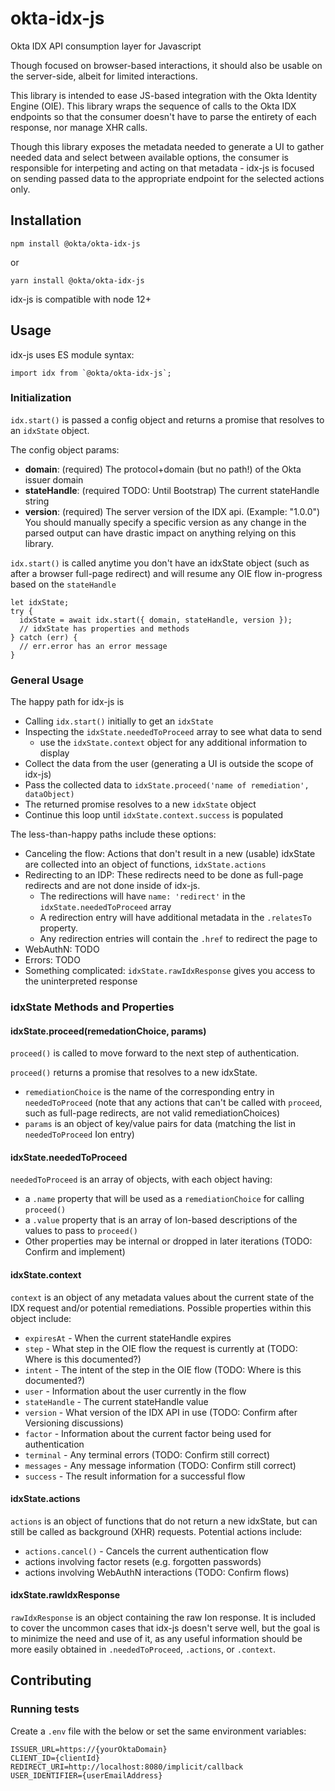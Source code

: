 # okta-idx-js
Okta IDX API consumption layer for Javascript

Though focused on browser-based interactions, it should also be usable on the server-side, albeit for limited interactions.

This library is intended to ease JS-based integration with the Okta Identity Engine (OIE).  This library wraps the sequence of calls to the Okta IDX endpoints so that the consumer doesn't have to parse the entirety of each response, nor manage XHR calls.

Though this library exposes the metadata needed to generate a UI to gather needed data and select between available options, the consumer is responsible for interpeting and acting on that metadata - idx-js is focused on sending passed data to the appropriate endpoint for the selected actions only.

## Installation

```
npm install @okta/okta-idx-js
```
or
```
yarn install @okta/okta-idx-js
```

idx-js is compatible with node 12+

## Usage

idx-js uses ES module syntax:

```
import idx from `@okta/okta-idx-js`;
```

### Initialization

`idx.start()` is passed a config object and returns a promise that resolves to an `idxState` object.

The config object params:
- **domain**: (required) The protocol+domain (but no path!) of the Okta issuer domain
- **stateHandle**: (required TODO: Until Bootstrap) The current stateHandle string
- **version**: (required) The server version of the IDX api. (Example: "1.0.0")  You should manually specify a specific version as any change in the parsed output can have drastic impact on anything relying on this library.

`idx.start()` is called anytime you don't have an idxState object (such as after a browser full-page redirect) and will resume any OIE flow in-progress based on the `stateHandle`

```
let idxState;
try { 
  idxState = await idx.start({ domain, stateHandle, version });
  // idxState has properties and methods
} catch (err) { 
  // err.error has an error message
}
```

### General Usage

The happy path for idx-js is
- Calling `idx.start()` initially to get an `idxState`
- Inspecting the `idxState.neededToProceed` array to see what data to send
  - use the `idxState.context` object for any additional information to display
- Collect the data from the user (generating a UI is outside the scope of idx-js)
- Pass the collected data to `idxState.proceed('name of remediation', dataObject)`
- The returned promise resolves to a new `idxState` object
- Continue this loop until `idxState.context.success` is populated 

The less-than-happy paths include these options:
- Canceling the flow: Actions that don't result in a new (usable) idxState are collected into an object of functions, `idxState.actions`
- Redirecting to an IDP: These redirects need to be done as full-page redirects and are not done inside of idx-js.  
  - The redirections will have `name: 'redirect'` in the `idxState.neededToProceed` array
  - A redirection entry will have additional metadata in the `.relatesTo` property.
  - Any redirection entries will contain the `.href` to redirect the page to
- WebAuthN: TODO
- Errors: TODO
- Something complicated: `idxState.rawIdxResponse` gives you access to the uninterpreted response 

### idxState Methods and Properties

#### idxState.proceed(remedationChoice, params)

`proceed()` is called to move forward to the next step of authentication.

`proceed()` returns a promise that resolves to a new idxState.
- `remediationChoice` is the name of the corresponding entry in `neededToProceed` (note that any actions that can't be called with `proceed`, such as full-page redirects, are not valid remediationChoices)
- `params` is an object of key/value pairs for data (matching the list in `neededToProceed` Ion entry)

#### idxState.neededToProceed

`neededToProceed` is an array of objects, with each object having:
- a `.name` property that will be used as a `remediationChoice` for calling `proceed()`
- a `.value` property that is an array of Ion-based descriptions of the values to pass to `proceed()`
- Other properties may be internal or dropped in later iterations (TODO: Confirm and implement)

#### idxState.context

`context` is an object of any metadata values about the current state of the IDX request and/or potential remediations.  Possible properties within this object include:
- `expiresAt` - When the current stateHandle expires
- `step` - What step in the OIE flow the request is currently at (TODO: Where is this documented?)
- `intent` - The intent of the step in the OIE flow (TODO: Where is this documented?)
- `user` - Information about the user currently in the flow
- `stateHandle` - The current stateHandle value
- `version` - What version of the IDX API in use (TODO: Confirm after Versioning discussions)
- `factor` - Information about the current factor being used for authentication
- `terminal` - Any terminal errors (TODO: Confirm still correct)
- `messages` - Any message information (TODO: Confirm still correct)
- `success` - The result information for a successful flow

#### idxState.actions

`actions` is an object of functions that do not return a new idxState, but can still be called as background (XHR) requests.  Potential actions include:
- `actions.cancel()` - Cancels the current authentication flow
- actions involving factor resets (e.g. forgotten passwords)
- actions involving WebAuthN interactions (TODO: Confirm flows)

#### idxState.rawIdxResponse

`rawIdxResponse` is an object containing the raw Ion response.  It is included to cover the uncommon cases that idx-js doesn't serve well, but the goal is to minimize the need and use of it, as any useful information should be more easily obtained in `.neededToProceed`, `.actions`, or `.context`.

## Contributing

### Running tests

Create a `.env` file with the below or set the same environment variables: 
```
ISSUER_URL=https://{yourOktaDomain}
CLIENT_ID={clientId}
REDIRECT_URI=http://localhost:8080/implicit/callback
USER_IDENTIFIER={userEmailAddress}
```


